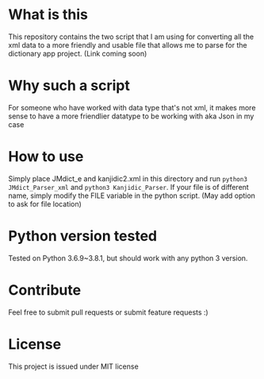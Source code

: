 # What is this
This repository contains the two script that I am using for converting all the xml data to a more friendly and usable file that allows me to parse for the dictionary app project. (Link coming soon)

# Why such a script
For someone who have worked with data type that's not xml, it makes more sense to have a more friendlier datatype to be working with aka Json in my case

# How to use
Simply place JMdict_e and kanjidic2.xml in this directory and run ```python3 JMdict_Parser_xml``` and ```python3 Kanjidic_Parser```.
If your file is of different name, simply modify the FILE variable in the python script. (May add option to ask for file location)

# Python version tested
Tested on Python 3.6.9~3.8.1, but should work with any python 3 version.

# Contribute
Feel free to submit pull requests or submit feature requests :)

# License
This project is issued under MIT license